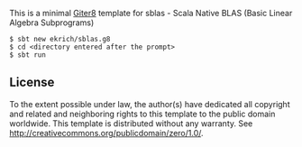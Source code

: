 This is a minimal [Giter8][g8] template for sblas - Scala Native BLAS (Basic Linear Algebra Subprograms)

```
$ sbt new ekrich/sblas.g8
$ cd <directory entered after the prompt>
$ sbt run
```

License
-------
To the extent possible under law, the author(s) have dedicated all copyright and
related and neighboring rights to this template to the public domain worldwide.
This template is distributed without any warranty. See
<http://creativecommons.org/publicdomain/zero/1.0/>.

[g8]: http://www.foundweekends.org/giter8/
